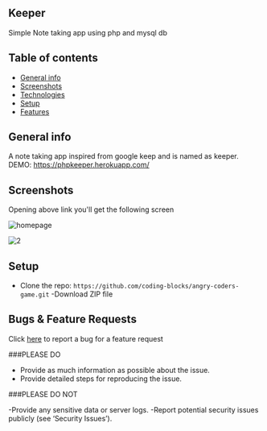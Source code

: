 ## Keeper
Simple Note taking app using php and mysql db

## Table of contents
* [General info](#general-info)
* [Screenshots](#screenshots)
* [Technologies](#technologies)
* [Setup](#setup)
* [Features](#features)


## General info
A note taking app inspired from google keep and is named as keeper.
DEMO: https://phpkeeper.herokuapp.com/




## Screenshots
Opening above link you'll get the following screen

![homepage](https://user-images.githubusercontent.com/58937669/102535694-93ad9780-40ce-11eb-952e-410602378577.PNG)

![2](https://user-images.githubusercontent.com/58937669/102535698-95775b00-40ce-11eb-85db-52b3fe67915e.PNG)





## Setup
- Clone the repo: `https://github.com/coding-blocks/angry-coders-game.git`
-Download ZIP file




## Bugs & Feature Requests

Click [here](https://github.com/Prasundas99/Keeper/issues) to report a bug for a feature request

###PLEASE DO
- Provide as much information as possible about the issue.
- Provide detailed steps for reproducing the issue.

###PLEASE DO NOT

-Provide any sensitive data or server logs.
-Report potential security issues publicly (see ‘Security Issues’).

